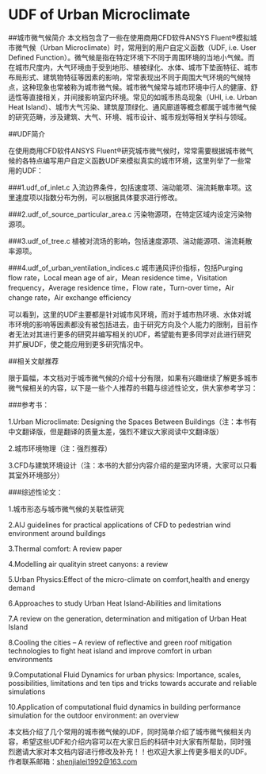 # UDF of Urban Microclimate
##城市微气候简介
本文档包含了一些在使用商用CFD软件ANSYS Fluent®模拟城市微气候（Urban Microclimate）时，常用到的用户自定义函数（UDF, i.e. User Defined Function）。微气候是指在特定环境下不同于周围环境的当地小气候。而在城市尺度内，大气环境由于受到地形、植被绿化、水体、城市下垫面特征、城市布局形式、建筑物特征等因素的影响，常常表现出不同于周围大气环境的气候特点，这种现象也常被称为城市微气候。城市微气候常与城市环境中行人的健康、舒适性等直接相关，并间接影响室内环境。常见的如城市热岛现象（UHI, i.e. Urban Heat Island）、城市大气污染、建筑屋顶绿化、通风廊道等概念都属于城市微气候的研究范畴，涉及建筑、大气、环境、城市设计、城市规划等相关学科与领域。

##UDF简介

在使用商用CFD软件ANSYS Fluent®研究城市微气候时，常常需要根据城市微气候的各特点编写用户自定义函数UDF来模拟真实的城市环境，这里列举了一些常用的UDF：

###1.udf_of_inlet.c 
入流边界条件，包括速度项、湍动能项、湍流耗散率项。这里速度项以指数分布为例，可以根据具体要求进行修改。

###2.udf_of_source_particular_area.c 
污染物源项，在特定区域内设定污染物源项。

###3.udf_of_tree.c 
植被对流场的影响，包括速度源项、湍动能源项、湍流耗散率源项。

###4.udf_of_urban_ventilation_indices.c 
城市通风评价指标，包括Purging flow rate，Local mean age of air，Mean residence time，Visitation frequency，Average residence time，Flow rate，Turn-over time，Air change rate，Air exchange efficiency

可以看到，这里的UDF主要都是针对城市风环境，而对于城市热环境、水体对城市环境的影响等因素都没有被包括进去，由于研究方向及个人能力的限制，目前作者无法对其进行更多的研究并编写相关的UDF，希望能有更多同学对此进行研究并扩展UDF，使之能应用到更多研究情况中。

##相关文献推荐

限于篇幅，本文档对于城市微气候的介绍十分有限，如果有兴趣继续了解更多城市微气候相关的内容，以下是一些个人推荐的书籍与综述性论文，供大家参考学习：
  
###参考书：

1.Urban Microclimate: Designing the Spaces Between Buildings（注：本书有中文翻译版，但是翻译的质量太差，强烈不建议大家阅读中文翻译版）

2.城市环境物理（注：强烈推荐）

3.CFD与建筑环境设计（注：本书的大部分内容介绍的是室内环境，大家可以只看其室外环境部分）

###综述性论文：

1.城市形态与城市微气候的关联性研究

2.AIJ guidelines for practical applications of CFD to pedestrian wind environment around buildings

3.Thermal comfort: A review paper

4.Modelling air qualityin street canyons: a review

5.Urban Physics:Effect of the micro-climate on comfort,health and energy demand

6.Approaches to study Urban Heat Island-Abilities and limitations

7.A review on the generation, determination and mitigation of Urban Heat Island

8.Cooling the cities – A review of reflective and green roof mitigation technologies to fight heat island and improve comfort in urban environments

9.Computational Fluid Dynamics for urban physics: Importance, scales, possibilities, limitations and ten tips and tricks towards accurate and reliable simulations

10.Application of computational fluid dynamics in building performance simulation for the outdoor environment: an overview

本文档介绍了几个常用的城市微气候的UDF，同时简单介绍了城市微气候相关内容，希望这些UDF和介绍内容可以在大家日后的科研中对大家有所帮助，同时强烈邀请大家对本文档内容进行修改及补充！！也欢迎大家上传更多相关的UDF。作者联系邮箱：shenjialei1992@163.com
